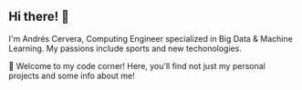 ## Hi there! 👋

I'm Andrés Cervera, Computing Engineer specialized in Big Data & Machine Learning. My passions include sports and new techonologies.

🚀 Welcome to my code corner! Here, you'll find not just my personal projects and some info about me!
